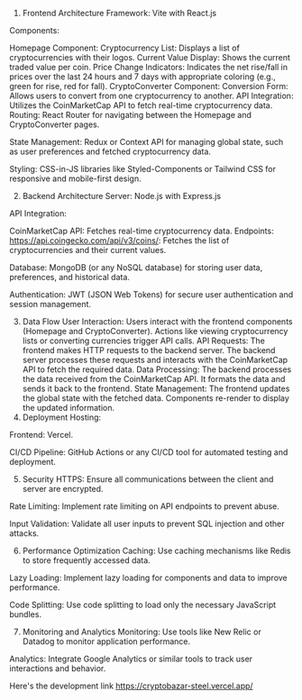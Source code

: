 1. Frontend Architecture
Framework: Vite with React.js

Components:

Homepage Component:
Cryptocurrency List: Displays a list of cryptocurrencies with their logos.
Current Value Display: Shows the current traded value per coin.
Price Change Indicators: Indicates the net rise/fall in prices over the last 24 hours and 7 days with appropriate coloring (e.g., green for rise, red for fall).
CryptoConverter Component:
Conversion Form: Allows users to convert from one cryptocurrency to another.
API Integration: Utilizes the CoinMarketCap API to fetch real-time cryptocurrency data.
Routing: React Router for navigating between the Homepage and CryptoConverter pages.

State Management: Redux or Context API for managing global state, such as user preferences and fetched cryptocurrency data.

Styling: CSS-in-JS libraries like Styled-Components or Tailwind CSS for responsive and mobile-first design.

2. Backend Architecture
Server: Node.js with Express.js

API Integration:

CoinMarketCap API: Fetches real-time cryptocurrency data.
Endpoints:
https://api.coingecko.com/api/v3/coins/: Fetches the list of cryptocurrencies and their current values.

Database: MongoDB (or any NoSQL database) for storing user data, preferences, and historical data.

Authentication: JWT (JSON Web Tokens) for secure user authentication and session management.

3. Data Flow
User Interaction:
Users interact with the frontend components (Homepage and CryptoConverter).
Actions like viewing cryptocurrency lists or converting currencies trigger API calls.
API Requests:
The frontend makes HTTP requests to the backend server.
The backend server processes these requests and interacts with the CoinMarketCap API to fetch the required data.
Data Processing:
The backend processes the data received from the CoinMarketCap API.
It formats the data and sends it back to the frontend.
State Management:
The frontend updates the global state with the fetched data.
Components re-render to display the updated information.
4. Deployment
Hosting:

Frontend: Vercel.

CI/CD Pipeline: GitHub Actions or any CI/CD tool for automated testing and deployment.

5. Security
HTTPS: Ensure all communications between the client and server are encrypted.

Rate Limiting: Implement rate limiting on API endpoints to prevent abuse.

Input Validation: Validate all user inputs to prevent SQL injection and other attacks.

6. Performance Optimization
Caching: Use caching mechanisms like Redis to store frequently accessed data.

Lazy Loading: Implement lazy loading for components and data to improve performance.

Code Splitting: Use code splitting to load only the necessary JavaScript bundles.

7. Monitoring and Analytics
Monitoring: Use tools like New Relic or Datadog to monitor application performance.

Analytics: Integrate Google Analytics or similar tools to track user interactions and behavior.

Here's the development link
https://cryptobazar-steel.vercel.app/
